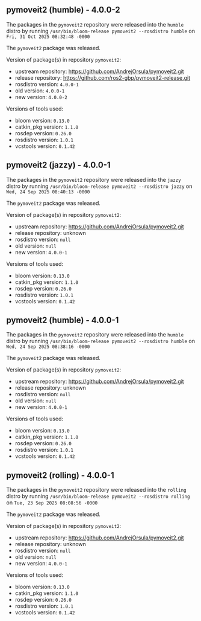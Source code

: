 ## pymoveit2 (humble) - 4.0.0-2

The packages in the `pymoveit2` repository were released into the `humble` distro by running `/usr/bin/bloom-release pymoveit2 --rosdistro humble` on `Fri, 31 Oct 2025 08:32:48 -0000`

The `pymoveit2` package was released.

Version of package(s) in repository `pymoveit2`:

- upstream repository: https://github.com/AndrejOrsula/pymoveit2.git
- release repository: https://github.com/ros2-gbp/pymoveit2-release.git
- rosdistro version: `4.0.0-1`
- old version: `4.0.0-1`
- new version: `4.0.0-2`

Versions of tools used:

- bloom version: `0.13.0`
- catkin_pkg version: `1.1.0`
- rosdep version: `0.26.0`
- rosdistro version: `1.0.1`
- vcstools version: `0.1.42`


## pymoveit2 (jazzy) - 4.0.0-1

The packages in the `pymoveit2` repository were released into the `jazzy` distro by running `/usr/bin/bloom-release pymoveit2 --rosdistro jazzy` on `Wed, 24 Sep 2025 08:40:13 -0000`

The `pymoveit2` package was released.

Version of package(s) in repository `pymoveit2`:

- upstream repository: https://github.com/AndrejOrsula/pymoveit2.git
- release repository: unknown
- rosdistro version: `null`
- old version: `null`
- new version: `4.0.0-1`

Versions of tools used:

- bloom version: `0.13.0`
- catkin_pkg version: `1.1.0`
- rosdep version: `0.26.0`
- rosdistro version: `1.0.1`
- vcstools version: `0.1.42`


## pymoveit2 (humble) - 4.0.0-1

The packages in the `pymoveit2` repository were released into the `humble` distro by running `/usr/bin/bloom-release pymoveit2 --rosdistro humble` on `Wed, 24 Sep 2025 08:38:16 -0000`

The `pymoveit2` package was released.

Version of package(s) in repository `pymoveit2`:

- upstream repository: https://github.com/AndrejOrsula/pymoveit2.git
- release repository: unknown
- rosdistro version: `null`
- old version: `null`
- new version: `4.0.0-1`

Versions of tools used:

- bloom version: `0.13.0`
- catkin_pkg version: `1.1.0`
- rosdep version: `0.26.0`
- rosdistro version: `1.0.1`
- vcstools version: `0.1.42`


## pymoveit2 (rolling) - 4.0.0-1

The packages in the `pymoveit2` repository were released into the `rolling` distro by running `/usr/bin/bloom-release pymoveit2 --rosdistro rolling` on `Tue, 23 Sep 2025 08:08:56 -0000`

The `pymoveit2` package was released.

Version of package(s) in repository `pymoveit2`:

- upstream repository: https://github.com/AndrejOrsula/pymoveit2.git
- release repository: unknown
- rosdistro version: `null`
- old version: `null`
- new version: `4.0.0-1`

Versions of tools used:

- bloom version: `0.13.0`
- catkin_pkg version: `1.1.0`
- rosdep version: `0.26.0`
- rosdistro version: `1.0.1`
- vcstools version: `0.1.42`


